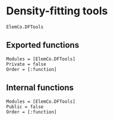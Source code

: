 # Density-fitting tools

```@docs
ElemCo.DFTools
```

## Exported functions

```@autodocs
Modules = [ElemCo.DFTools]
Private = false
Order = [:function]
```

## Internal functions
```@autodocs
Modules = [ElemCo.DFTools]
Public = false
Order = [:function]
```
